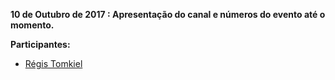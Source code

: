 **10 de Outubro de 2017 : Apresentação do canal e números do evento até o momento.**

**Participantes:**  
- [Régis Tomkiel](https://blog.doseextra.com/author/regis)